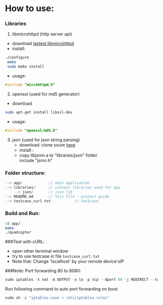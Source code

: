 # How to use:
### Libraries

 1. libmicrohttpd (http server api)
  - download [lastest libmicrohttpd](http://ftpmirror.gnu.org/libmicrohttpd/libmicrohttpd-0.9.49.tar.gz)
  - install:
```sh
./configure
 make
 sudo make install
```
  - usage:
```c
#include "microhttpd.h"
```

2. openssl (used for md5 generator)
  - download
```sh
sudo apt-get install libssl-dev 
```
  - usage:
```c
#include "openssl/md5.h"
```
3. json (used for json string parsing)
   - download: clone soure [here](https://github.com/zserge/jsmn)
   - install :
   -   copy libjsmn.a to "libraries/json" folder  
       include "jsmn.h"

### Folder structure:
```c
--> app/            // main application  
--> libraries/      // contain libraries used for app  
    --> json/       // json lib  
--> README.md       // this file - project guide  
--> testcase_curl.txt           // testcase  
```

### Build and Run:

```sh
cd app/
make
./quadcopter
```
###Test with cURL:
- open other terminal window
- try to use testcase in file `testcase_curl.txt`
- Note that: Change 'localhost' by your remote device'sIP

###Note:
Port forwarding 80 to 8080:
```c
sudo iptables -t nat -A OUTPUT -o lo -p tcp --dport 80 -j REDIRECT --to-port 8080
```
Run following command to auto port forwarding on boot:
```c
sudo sh -c "iptables-save > /etc/iptables.rules"
```